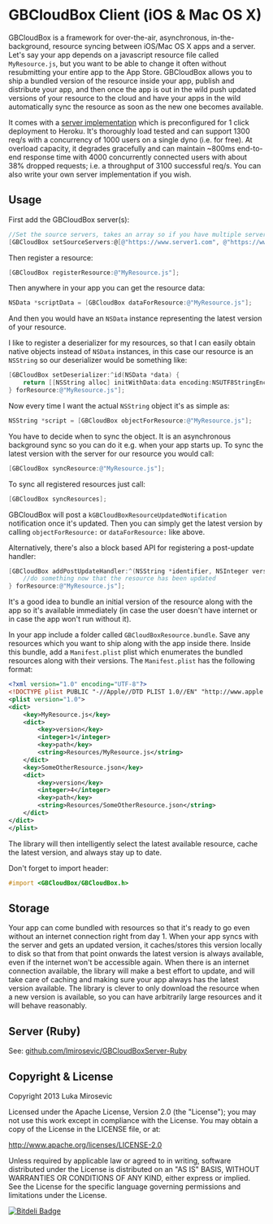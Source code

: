 GBCloudBox Client (iOS & Mac OS X)
============

GBCloudBox is a framework for over-the-air, asynchronous, in-the-background, resource syncing between iOS/Mac OS X apps and a server. Let's say your app depends on a javascript resource file called `MyResource.js`, but you want to be able to change it often without resubmitting your entire app to the App Store. GBCloudBox allows you to ship a bundled version of the resource inside your app, publish and distribute your app, and then once the app is out in the wild push updated versions of your resource to the cloud and have your apps in the wild automatically sync the resource as soon as the new one becomes available.

It comes with a [server implementation](https://github.com/lmirosevic/GBCloudBoxServer-Ruby) which is preconfigured for 1 click deployment to Heroku. It's thoroughly load tested and can support 1300 req/s with a concurrency of 1000 users on a single dyno (i.e. for free). At overload capacity, it degrades gracefully and can maintain ~800ms end-to-end response time with 4000 concurrently connected users with about 38% dropped requests; i.e. a throughput of 3100 successful req/s. You can also write your own server implementation if you wish.

Usage
------------

First add the GBCloudBox server(s):
```objective-c
//Set the source servers, takes an array so if you have multiple servers, the library will load balance between them
[GBCloudBox setSourceServers:@[@"https://www.server1.com", @"https://www.server2.com"]];
```

Then register a resource:
```objective-c
[GBCloudBox registerResource:@"MyResource.js"];
```

Then anywhere in your app you can get the resource data:
```objective-c
NSData *scriptData = [GBCloudBox dataForResource:@"MyResource.js"];
```

And then you would have an `NSData` instance representing the latest version of your resource.

I like to register a deserializer for my resources, so that I can easily obtain native objects instead of `NSData` instances, in this case our resource is an `NSString` so our deserializer would be something like:

```objective-c
[GBCloudBox setDeserializer:^id(NSData *data) {
    return [[NSString alloc] initWithData:data encoding:NSUTF8StringEncoding];
} forResource:@"MyResource.js"];
```

Now every time I want the actual `NSString` object it's as simple as:

```objective-c
NSString *script = [GBCloudBox objectForResource:@"MyResource.js"];
```

You have to decide when to sync the object. It is an asynchronous background sync so you can do it e.g. when your app starts up. To sync the latest version with the server for our resource you would call:

```objective-c
[GBCloudBox syncResource:@"MyResource.js"];
```

To sync all registered resources just call:
```objective-c
[GBCloudBox syncResources];
```

GBCloudBox will post a `kGBCloudBoxResourceUpdatedNotification` notification once it's updated. Then you can simply get the latest version by calling `objectForResource:` or `dataForResource:` like above.

Alternatively, there's also a block based API for registering a post-update handler:

```objective-c
[GBCloudBox addPostUpdateHandler:^(NSString *identifier, NSInteger version, NSData *data) {
    //do something now that the resource has been updated
} forResource:@"MyResource.js"];
```

It's a good idea to bundle an initial version of the resource along with the app so it's available immediately (in case the user doesn't have internet or in case the app won't run without it).

In your app include a folder called `GBCloudBoxResource.bundle`. Save any resources which you want to ship along with the app inside there. Inside this bundle, add a `Manifest.plist` plist which enumerates the bundled resources along with their versions. The `Manifest.plist` has the following format:

```xml
<?xml version="1.0" encoding="UTF-8"?>
<!DOCTYPE plist PUBLIC "-//Apple//DTD PLIST 1.0//EN" "http://www.apple.com/DTDs/PropertyList-1.0.dtd">
<plist version="1.0">
<dict>
	<key>MyResource.js</key>
	<dict>
		<key>version</key>
		<integer>1</integer>
		<key>path</key>
		<string>Resources/MyResource.js</string>
	</dict>
	<key>SomeOtherResource.json</key>
	<dict>
		<key>version</key>
		<integer>4</integer>
		<key>path</key>
		<string>Resources/SomeOtherResource.json</string>
	</dict>
</dict>
</plist>
```

The library will then intelligently select the latest available resource, cache the latest version, and always stay up to date.

Don't forget to import header:

```objective-c
#import <GBCloudBox/GBCloudBox.h>
```

Storage
------------

Your app can come bundled with resources so that it's ready to go even without an internet connection right from day 1. When your app syncs with the server and gets an updated version, it caches/stores this version locally to disk so that from that point onwards the latest version is always available, even if the internet won't be accessible again. When there is an internet connection available, the library will make a best effort to update, and will take care of caching and making sure your app always has the latest version available. The library is clever to only download the resource when a new version is available, so you can have arbitrarily large resources and it will behave reasonably.

Server (Ruby)
------------

See: [github.com/lmirosevic/GBCloudBoxServer-Ruby](https://github.com/lmirosevic/GBCloudBoxServer-Ruby)


Copyright & License
------------

Copyright 2013 Luka Mirosevic

Licensed under the Apache License, Version 2.0 (the "License"); you may not use this work except in compliance with the License. You may obtain a copy of the License in the LICENSE file, or at:

http://www.apache.org/licenses/LICENSE-2.0

Unless required by applicable law or agreed to in writing, software distributed under the License is distributed on an "AS IS" BASIS, WITHOUT WARRANTIES OR CONDITIONS OF ANY KIND, either express or implied. See the License for the specific language governing permissions and limitations under the License.

[![Bitdeli Badge](https://d2weczhvl823v0.cloudfront.net/lmirosevic/gbcloudboxclient/trend.png)](https://bitdeli.com/free "Bitdeli Badge")
